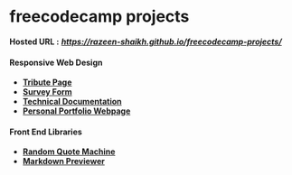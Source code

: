 # freecodecamp projects

**Hosted URL :** ***https://razeen-shaikh.github.io/freecodecamp-projects/***

#### Responsive Web Design

* **[Tribute Page](https://github.com/Razeen-Shaikh/freecodecamp-projects/tree/main/tribute-page)**
* **[Survey Form](https://github.com/Razeen-Shaikh/freecodecamp-projects/tree/main/survey-form)**
* **[Technical Documentation](https://github.com/Razeen-Shaikh/freecodecamp-projects/tree/main/technical-documentation)**
* **[Personal Portfolio Webpage](https://github.com/Razeen-Shaikh/freecodecamp-projects/tree/main/portfolio)**

#### Front End Libraries

* **[Random Quote Machine](https://github.com/Razeen-Shaikh/freecodecamp-projects/tree/main/random-quote-generator)**
* **[Markdown Previewer](https://github.com/Razeen-Shaikh/freecodecamp-projects/tree/main/markdown-preview)**

